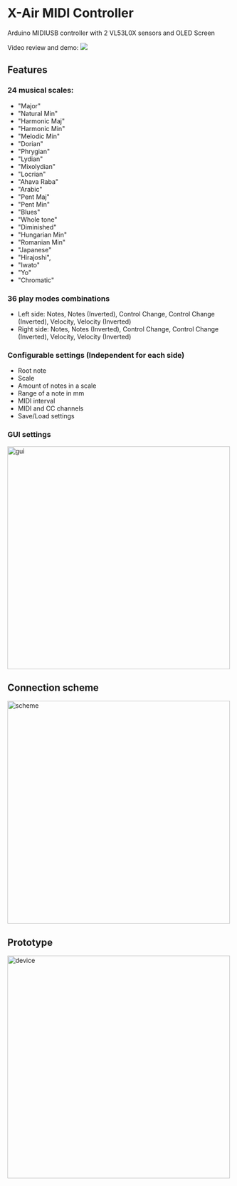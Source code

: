 # X-Air MIDI Controller
Arduino MIDIUSB controller with 2 VL53L0X sensors and OLED Screen

Video review and demo:
[![](https://img.youtube.com/vi/o5j83KUeg0Q/0.jpg)](https://www.youtube.com/watch?v=o5j83KUeg0Q)

## Features 
### 24 musical scales:
  - "Major"
  - "Natural Min"
  - "Harmonic Maj"
  - "Harmonic Min"
  - "Melodic Min"
  - "Dorian"
  - "Phrygian"
  - "Lydian"
  - "Mixolydian"
  - "Locrian"
  - "Ahava Raba"
  - "Arabic"
  - "Pent Maj"
  - "Pent Min"
  - "Blues"
  - "Whole tone"
  - "Diminished"
  - "Hungarian Min"
  - "Romanian Min"
  - "Japanese"
  - "Hirajoshi",
  - "Iwato"
  - "Yo"
  - "Chromatic"

### 36 play modes combinations
  - Left side: Notes, Notes (Inverted), Control Change, Control Change (Inverted), Velocity, Velocity (Inverted)
  - Right side: Notes, Notes (Inverted), Control Change, Control Change (Inverted), Velocity, Velocity (Inverted)

### Configurable settings (Independent for each side)
  - Root note
  - Scale
  - Amount of notes in a scale
  - Range of a note in mm
  - MIDI interval
  - MIDI and CC channels
  - Save/Load settings

### GUI settings
<img width="500" alt="gui" src="https://user-images.githubusercontent.com/1909810/216604352-0bc00215-5cad-4788-85b3-54b8e47a1313.jpeg">

## Connection scheme
<img width="500" alt="scheme" src="https://user-images.githubusercontent.com/1909810/214956119-4ba645f4-ac2d-4603-9f38-8516719e28dc.png">

## Prototype
<img width="500" alt="device" src="https://user-images.githubusercontent.com/1909810/214956691-ca016850-d611-449f-9ccc-500bcb2e5561.jpeg">
